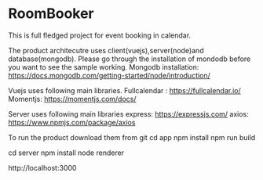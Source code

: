 # RoomBooker 
This is full fledged project for event booking in calendar.

The product architecutre uses client(vuejs),server(node)and database(mongodb).
Please go through the installation of mondodb before you want to see the sample working.
Mongodb installation:
https://docs.mongodb.com/getting-started/node/introduction/

Vuejs uses following main libraries. 
Fullcalendar : https://fullcalendar.io/
Momentjs: https://momentjs.com/docs/

Server uses following main libraries
express: https://expressjs.com/
axios: https://www.npmjs.com/package/axios

To run the product download them from git
cd app
npm install 
npm run build 

cd server 
npm install 
node renderer

http://localhost:3000

